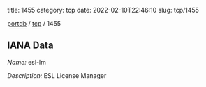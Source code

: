 title: 1455
category: tcp
date: 2022-02-10T22:46:10
slug: tcp/1455

[portdb](/) / [tcp](/category/tcp.html) / 1455


## IANA Data

_Name:_ esl-lm

_Description:_ ESL License Manager

